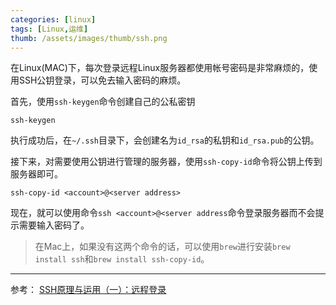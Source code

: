 ```yaml
---
categories: [linux]
tags: [Linux,运维]
thumb: /assets/images/thumb/ssh.png
---
```


在Linux(MAC)下，每次登录远程Linux服务器都使用帐号密码是非常麻烦的，使用SSH公钥登录，可以免去输入密码的麻烦。

首先，使用`ssh-keygen`命令创建自己的公私密钥

    ssh-keygen

执行成功后，在`~/.ssh`目录下，会创建名为`id_rsa`的私钥和`id_rsa.pub`的公钥。

接下来，对需要使用公钥进行管理的服务器，使用`ssh-copy-id`命令将公钥上传到服务器即可。

    ssh-copy-id <account>@<server address>

现在，就可以使用命令`ssh <account>@<server address`命令登录服务器而不会提示需要输入密码了。

> 在Mac上，如果没有这两个命令的话，可以使用`brew`进行安装`brew install ssh`和`brew install ssh-copy-id`。


-----------

参考： [SSH原理与运用（一）：远程登录](http://www.ruanyifeng.com/blog/2011/12/ssh_remote_login.html)
